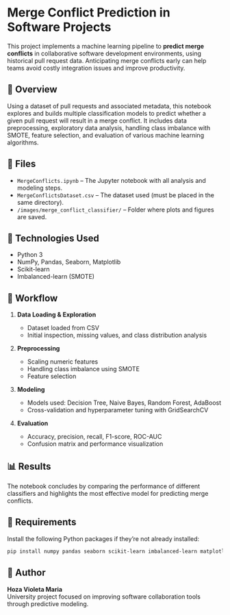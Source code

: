 # Merge Conflict Prediction in Software Projects

This project implements a machine learning pipeline to **predict merge conflicts** in collaborative software development environments, using historical pull request data. Anticipating merge conflicts early can help teams avoid costly integration issues and improve productivity.

## 📘 Overview

Using a dataset of pull requests and associated metadata, this notebook explores and builds multiple classification models to predict whether a given pull request will result in a merge conflict. It includes data preprocessing, exploratory data analysis, handling class imbalance with SMOTE, feature selection, and evaluation of various machine learning algorithms.

## 📂 Files

- `MergeConflicts.ipynb` – The Jupyter notebook with all analysis and modeling steps.
- `MergeConflictsDataset.csv` – The dataset used (must be placed in the same directory).
- `/images/merge_conflict_classifier/` – Folder where plots and figures are saved.

## 🧰 Technologies Used

- Python 3
- NumPy, Pandas, Seaborn, Matplotlib
- Scikit-learn
- Imbalanced-learn (SMOTE)

## 🚀 Workflow

1. **Data Loading & Exploration**  
   - Dataset loaded from CSV  
   - Initial inspection, missing values, and class distribution analysis

2. **Preprocessing**  
   - Scaling numeric features  
   - Handling class imbalance using SMOTE  
   - Feature selection

3. **Modeling**  
   - Models used: Decision Tree, Naive Bayes, Random Forest, AdaBoost  
   - Cross-validation and hyperparameter tuning with GridSearchCV

4. **Evaluation**  
   - Accuracy, precision, recall, F1-score, ROC-AUC  
   - Confusion matrix and performance visualization

## 📊 Results

The notebook concludes by comparing the performance of different classifiers and highlights the most effective model for predicting merge conflicts.

## 🧪 Requirements

Install the following Python packages if they’re not already installed:

```bash
pip install numpy pandas seaborn scikit-learn imbalanced-learn matplotlib
```

## 📝 Author

**Hoza Violeta Maria**  
University project focused on improving software collaboration tools through predictive modeling.
